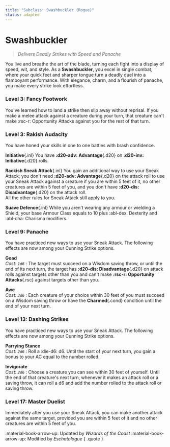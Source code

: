 ```yaml
---
title: "Subclass: Swashbuckler (Rogue)"
status: adapted
---
```


<p style="display:none">
Delivers Deadly Strikes with Speed and Panache
</p>

# Swashbuckler

> *Delivers Deadly Strikes with Speed and Panache*

You live and breathe the art of the blade, turning each fight into a display of speed, wit, and style. As a **Swashbuckler**, you excel in single combat, where your quick feet and sharper tongue turn a deadly duel into a flamboyant performance. With elegance, charm, and a flourish of panache, you make every strike look effortless.

### Level 3: Fancy Footwork

You've learned how to land a strike then slip away without reprisal. If you make a melee attack against a creature during your turn, that creature can't make :rsc-r: Opportunity Attacks against you for the rest of that turn. 
 
### Level 3: Rakish Audacity

You have honed your skills in one to one battles with brash confidence.

**Initiative**{.inl} You have **:d20-adv: Advantage**{.d20} on **:d20-inv: Initiative**{.d20} rolls.

**Rackish Sneak Attack**{.inl} You gain an additional way to use your Sneak Attack; you don't need **:d20-adv: Advantage**{.d20} on the attack roll to use your Sneak Attack against a creature if you are within 5 feet of it, no other creatures are within 5 feet of you, and you don't have **:d20-dis: Disadvantage**{.d20} on the attack roll.  
All the other rules for Sneak Attack still apply to you. 

**Suave Defence**{.inl} While you aren't wearing any armour or wielding a Shield, your base Armour Class equals to 10 plus :abl-dex: Dexterity and :abl-cha: Charisma modifiers.

### Level 9: Panache

You have practiced new ways to use your Sneak Attack. The following effects are now among your Cunning Strike options.

**Goad** <br>_Cost: `1d6`_
:   The target must succeed on a Wisdom saving throw, or until the end of its next turn, the target has **:d20-dis: Disadvantage**{.d20} on attack rolls against targets other than you and can't make **:rsc-r: Opportunity Attacks**{.rsc} against targets other than you.

**Awe** <br>_Cost: `3d6`_ 
:   Each creature of your choice within 30 feet of you must succeed on a Wisdom saving throw or have the **Charmed**{.cond} condition until the end of your next turn.

### Level 13: Dashing Strikes

You have practiced new ways to use your Sneak Attack. The following effects are now among your Cunning Strike options.

**Parrying Stance** <br>_Cost: `2d6`_
:   Roll a :die-d6: d6. Until the start of your next turn, you gain a bonus to your AC equal to the number rolled.

**Invigorate** <br>_Cost: `2d6`_
:   Choose a creature you can see within 30 feet of yourself. Until the end of that creature's next turn, whenever it makes an attack roll or a saving throw, it can roll a d6 and add the number rolled to the attack roll or saving throw.

### Level 17: Master Duelist

Immediately after you use your Sneak Attack, you can make another attack against the same target, provided you are within 5 feet of it and no other creatures are within 5 feet of you.

:material-book-arrow-up: Updated by *Wizards of the Coast* :material-book-arrow-up: Modified by *Eschatologue*
{ .quote }